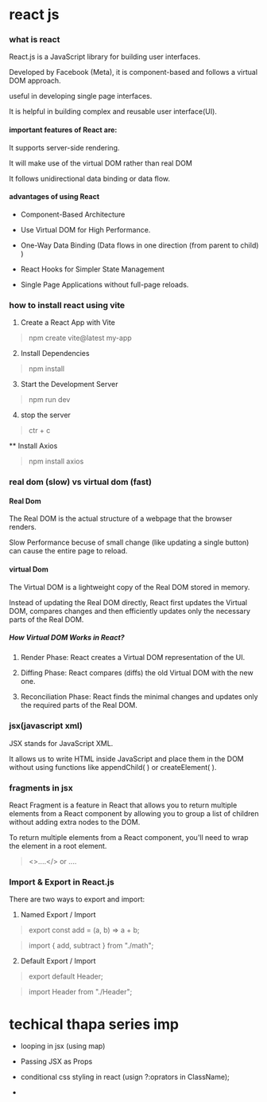 # react js 

### what is react 

React.js is a JavaScript library for building user interfaces.

Developed by Facebook (Meta), it is component-based and follows a virtual DOM approach.

useful in developing single page interfaces. 

It is helpful in building complex and reusable user interface(UI). 

#### important features of React are:

It supports server-side rendering.

It will make use of the virtual DOM rather than real DOM

It follows unidirectional data binding or data flow.


#### advantages of using React

- Component-Based Architecture

- Use Virtual DOM for High Performance.

- One-Way Data Binding (Data flows in one direction (from parent to child) )

- React Hooks for Simpler State Management

- Single Page Applications without full-page reloads.



### how to install react using vite 

1. Create a React App with Vite

> npm create vite@latest my-app

2. Install Dependencies

> npm install 

3. Start the Development Server

> npm run dev

4. stop the server 

> ctr + c

** Install Axios

> npm install axios


### real dom (slow) vs virtual dom (fast) 

#### Real Dom 

The Real DOM is the actual structure of a webpage that the browser renders.

Slow Performance becuse of small change (like updating a single button) can cause the entire page to reload.

#### virtual Dom

The Virtual DOM is a lightweight copy of the Real DOM stored in memory.

Instead of updating the Real DOM directly, React first updates the Virtual DOM, compares changes and then efficiently updates only the necessary parts of the Real DOM.

##### How Virtual DOM Works in React? 

1. Render Phase: React creates a Virtual DOM representation of the UI.

2. Diffing Phase: React compares (diffs) the old Virtual DOM with the new one.

3. Reconciliation Phase: React finds the minimal changes and updates only the required parts of the Real DOM.


### jsx(javascript xml) 

JSX stands for JavaScript XML.

It allows us to write HTML inside JavaScript and place them in the DOM without using functions like appendChild( ) or createElement( ).

### fragments in jsx  

React Fragment is a feature in React that allows you to return multiple elements from a React component by allowing you to group a list of children without adding extra nodes to the DOM.

To return multiple elements from a React component, you'll need to wrap the element in a root element.

> <>....</>  or <Fragment>....</Fragment>



### Import & Export in React.js

There are two ways to export and import:

1. Named Export / Import

> export const add = (a, b) => a + b;

> import { add, subtract } from "./math";

2. Default Export / Import

> export default Header;

> import Header from "./Header";





# techical thapa series imp 

- looping in jsx (using map)

- Passing JSX as Props 

- conditional css styling in react (usign ?:oprators in ClassName); 

- 



